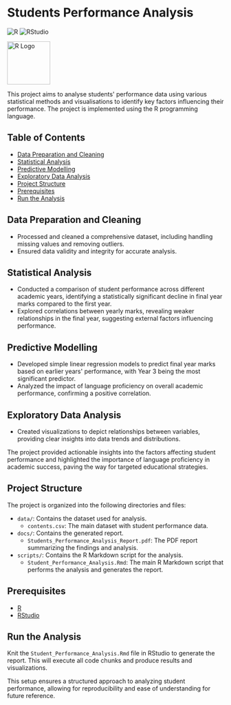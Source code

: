 # Students Performance Analysis


![R](https://img.shields.io/badge/language-R-blue)
![RStudio](https://img.shields.io/badge/RStudio-IDE-blue)

<img src="https://www.r-project.org/logo/Rlogo.png" alt="R Logo" width="100" height="100">

This project aims to analyse students' performance data using various statistical methods and visualisations to identify key factors influencing their performance. The project is implemented using the R programming language.

## Table of Contents
- [Data Preparation and Cleaning](#data-preparation-and-cleaning)
- [Statistical Analysis](#statistical-analysis)
- [Predictive Modelling](#predictive-modelling)
- [Exploratory Data Analysis](#exploratory-data-analysis)
- [Project Structure](#project-structure)
- [Prerequisites](#prerequisites)
- [Run the Analysis](#run-the-analysis)

## Data Preparation and Cleaning
- Processed and cleaned a comprehensive dataset, including handling missing values and removing outliers.
- Ensured data validity and integrity for accurate analysis.

## Statistical Analysis
- Conducted a comparison of student performance across different academic years, identifying a statistically significant decline in final year marks compared to the first year.
- Explored correlations between yearly marks, revealing weaker relationships in the final year, suggesting external factors influencing performance.

## Predictive Modelling
- Developed simple linear regression models to predict final year marks based on earlier years' performance, with Year 3 being the most significant predictor.
- Analyzed the impact of language proficiency on overall academic performance, confirming a positive correlation.

## Exploratory Data Analysis
- Created visualizations to depict relationships between variables, providing clear insights into data trends and distributions.

The project provided actionable insights into the factors affecting student performance and highlighted the importance of language proficiency in academic success, paving the way for targeted educational strategies.

## Project Structure

The project is organized into the following directories and files:

- `data/`: Contains the dataset used for analysis.
  - `contents.csv`: The main dataset with student performance data.
- `docs/`: Contains the generated report.
  - `Students_Performance_Analysis_Report.pdf`: The PDF report summarizing the findings and analysis.
- `scripts/`: Contains the R Markdown script for the analysis.
  - `Student_Performance_Analysis.Rmd`: The main R Markdown script that performs the analysis and generates the report.

## Prerequisites

- [R](https://www.r-project.org/)
- [RStudio](https://www.rstudio.com/)

## Run the Analysis

Knit the `Student_Performance_Analysis.Rmd` file in RStudio to generate the report. This will execute all code chunks and produce results and visualizations.

This setup ensures a structured approach to analyzing student performance, allowing for reproducibility and ease of understanding for future reference.
